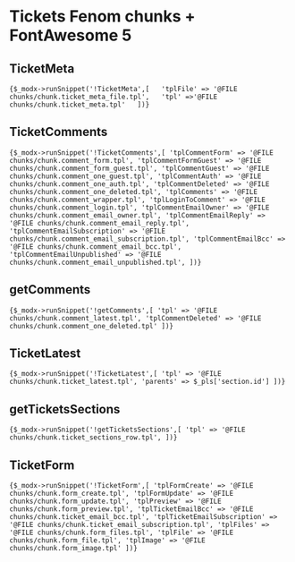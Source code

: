 # Tickets Fenom chunks + FontAwesome 5

## TicketMeta
`
{$_modx->runSnippet('!TicketMeta',[  
    'tplFile' => '@FILE chunks/chunk.ticket_meta_file.tpl',  
    'tpl' =>'@FILE chunks/chunk.ticket_meta.tpl'  
])}
`
## TicketComments
`
{$_modx->runSnippet('!TicketComments',[
    'tplCommentForm' => '@FILE chunks/chunk.comment_form.tpl',
    'tplCommentFormGuest' => '@FILE chunks/chunk.comment_form_guest.tpl',
    'tplCommentGuest' => '@FILE chunks/chunk.comment_one_guest.tpl',
    'tplCommentAuth' => '@FILE chunks/chunk.comment_one_auth.tpl',
    'tplCommentDeleted' => '@FILE chunks/chunk.comment_one_deleted.tpl',
    'tplComments' => '@FILE chunks/chunk.comment_wrapper.tpl',
    'tplLoginToComment' => '@FILE chunks/chunk.comment_login.tpl',
    'tplCommentEmailOwner' => '@FILE chunks/chunk.comment_email_owner.tpl',
    'tplCommentEmailReply' => '@FILE chunks/chunk.comment_email_reply.tpl',
    'tplCommentEmailSubscription' => '@FILE chunks/chunk.comment_email_subscription.tpl',
    'tplCommentEmailBcc' => '@FILE chunks/chunk.comment_email_bcc.tpl',
    'tplCommentEmailUnpublished' => '@FILE chunks/chunk.comment_email_unpublished.tpl',
])}
`
## getComments
`
{$_modx->runSnippet('!getComments',[
    'tpl' => '@FILE chunks/chunk.comment_latest.tpl',
    'tplCommentDeleted' => '@FILE chunks/chunk.comment_one_deleted.tpl'
])}
`
## TicketLatest
`
{$_modx->runSnippet('!TicketLatest',[
  'tpl' => '@FILE chunks/chunk.ticket_latest.tpl',
  'parents' => $_pls['section.id']
])}
`
## getTicketsSections
`
{$_modx->runSnippet('!getTicketsSections',[
  'tpl' => '@FILE chunks/chunk.ticket_sections_row.tpl',
])}
`
## TicketForm
`
{$_modx->runSnippet('!TicketForm',[
	'tplFormCreate' => '@FILE chunks/chunk.form_create.tpl',
	'tplFormUpdate' => '@FILE chunks/chunk.form_update.tpl',
	'tplPreview' => '@FILE chunks/chunk.form_preview.tpl',
	'tplTicketEmailBcc' => '@FILE chunks/chunk.ticket_email_bcc.tpl',
	'tplTicketEmailSubscription' => '@FILE chunks/chunk.ticket_email_subscription.tpl',
	'tplFiles' => '@FILE chunks/chunk.form_files.tpl',
	'tplFile' => '@FILE chunks/chunk.form_file.tpl',
	'tplImage' => '@FILE chunks/chunk.form_image.tpl'
])}
`
